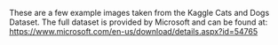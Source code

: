 These are a few example images taken from the Kaggle Cats and Dogs Dataset. 
The full dataset is provided by Microsoft and can be found at:
https://www.microsoft.com/en-us/download/details.aspx?id=54765